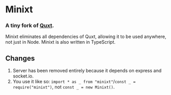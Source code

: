 # Minixt

### A tiny fork of [Quxt](https://github.com/QuxApp/quxt).

Minixt eliminates all dependencies of Quxt, allowing it to be used anywhere, not just in Node.
Minixt is also written in TypeScript.

## Changes

1. Server has been removed entirely because it depends on express and socket.io.
2. You use it like so: `import * as _ from "minixt"`/`const _ = require("minixt")`, not `const _ = new Minixt()`.